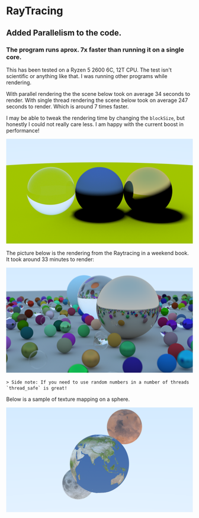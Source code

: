 # RayTracing

## Added Parallelism to the code.
### The program runs aprox. 7x faster than running it on a single core.

This has been tested on a Ryzen 5 2600 6C, 12T CPU. The test isn't scientific or anything like that. I was running other programs while rendering.

With parallel rendering the the scene below took on average 34 seconds to render.
With single thread rendering the scene below took on average 247 seconds to render.
Which is around 7 times faster.

I may be able to tweak the rendering time by changing the `blockSize`, but honestly I could not really care less. I am happy with the current boost in performance!

![Output](/FirstSteps/out/Hyper-Thread-Test.png)

The picture below is the rendering from the Raytracing in a weekend book. It took around 33 minutes to render:

![Render](/FirstSteps/out/RTWeekend.png)

    > Side note: If you need to use random numbers in a number of threads `thread_safe` is great!

Below is a sample of texture mapping on a sphere.

![Texture-Mapping](/FirstSteps/out/Texture-Mapping.png)